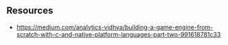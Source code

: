 #

## Resources

- https://medium.com/analytics-vidhya/building-a-game-engine-from-scratch-with-c-and-native-platform-languages-part-two-991618781c33

